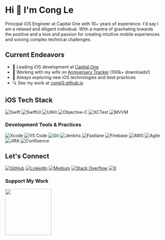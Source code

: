 # Hi 👋 I'm Cong Le

Principal iOS Engineer at Capital One with 10+ years of experience. 
I'd say I am a relaxed and diligent individual. With a mantra of gravitating towards the positive and a love and passion for creating intuitive mobile experiences and solving complex technical challenges.

## Current Endeavors
* 🏢 Leading iOS development at [Capital One](https://jobs.capitalone.co.uk/)
* 📱 Working with my wife on [Anniversary Tracker](http://congl3.github.io/AnniversaryTrackerApp/) (100k+ downloads!)
* 🌟 Always exploring new iOS technologies and best practices
* 🔍 See my work at [congl3.github.io](http://congl3.github.io/)

## iOS Tech Stack
![Swift](https://img.shields.io/badge/-Swift-FA7343?style=flat-square&logo=swift&logoColor=white)
![SwiftUI](https://img.shields.io/badge/-SwiftUI-blue?style=flat-square&logo=swift&logoColor=white)
![UIKit](https://img.shields.io/badge/-UIKit-2396F3?style=flat-square&logo=swift&logoColor=white)
![Objective-C](https://img.shields.io/badge/-Objective--C-438EFF?style=flat-square&logo=apple&logoColor=white)
![XCTest](https://img.shields.io/badge/-XCTest-147EFB?style=flat-square&logo=xcode&logoColor=white)
![MVVM](https://img.shields.io/badge/-MVVM-FF69B4?style=flat-square)

### Development Tools & Practices
![Xcode](https://img.shields.io/badge/-Xcode-147EFB?style=flat-square&logo=xcode&logoColor=white)
![VS Code](https://img.shields.io/badge/-VS%20Code-007ACC?style=flat-square&logo=visual-studio-code&logoColor=white)
![Git](https://img.shields.io/badge/-Git-F05032?style=flat-square&logo=git&logoColor=white)
![Jenkins](https://img.shields.io/badge/-Jenkins-D24939?style=flat-square&logo=jenkins&logoColor=white)
![Fastlane](https://img.shields.io/badge/-Fastlane-00F200?style=flat-square&logo=fastlane&logoColor=white)
![Firebase](https://img.shields.io/badge/-Firebase-FFCA28?style=flat-square&logo=firebase&logoColor=black)
![AWS](https://img.shields.io/badge/-AWS-232F3E?style=flat-square&logo=amazon-aws&logoColor=white)
![Agile](https://img.shields.io/badge/-Agile-83B81A?style=flat-square&logo=agile&logoColor=white)
![JIRA](https://img.shields.io/badge/-JIRA-0052CC?style=flat-square&logo=jira&logoColor=white)
![Confluence](https://img.shields.io/badge/-Confluence-172B4D?style=flat-square&logo=confluence&logoColor=white)

## Let's Connect
[![GitHub](https://img.shields.io/badge/-GitHub-181717?style=flat-square&logo=github)](https://www.github.com/CongL3)
[![LinkedIn](https://img.shields.io/badge/-LinkedIn-0A66C2?style=flat-square&logo=linkedin)](https://www.linkedin.com/in/cong-le-ios)
[![Medium](https://img.shields.io/badge/-Medium-000000?style=flat-square&logo=medium)](http://www.medium.com/@congle)
[![Stack Overflow](https://img.shields.io/badge/-Stack%20Overflow-FE7A16?style=flat-square&logo=stack-overflow&logoColor=white)](https://www.stackoverflow.com/users/1265601/congl3)
[![X](https://img.shields.io/badge/-X-000000?style=flat-square&logo=x)](https://www.x.com/CongLe)

### Support My Work
<a href="https://www.buymeacoffee.com/congle"><img src="https://cdn.buymeacoffee.com/buttons/v2/default-yellow.png" width="150"/></a>

